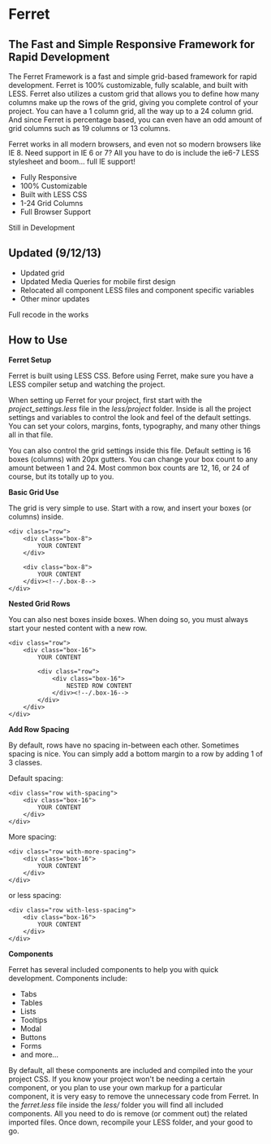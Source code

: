 Ferret
======

The Fast and Simple Responsive Framework for Rapid Development
---

The Ferret Framework is a fast and simple grid-based framework for rapid development. Ferret is 100% customizable, fully scalable, and built with LESS. Ferret also utilizes a custom grid that allows you to define how many columns make up the rows of the grid, giving you complete control of your project. You can have a 1 column grid, all the way up to a 24 column grid. And since Ferret is percentage based, you can even have an odd amount of grid columns such as 19 columns or 13 columns. 

Ferret works in all modern browsers, and even not so modern browsers like IE 8. Need support in IE 6 or 7? All you have to do is include the ie6-7 LESS stylesheet and boom... full IE support!

* Fully Responsive
* 100% Customizable
* Built with LESS CSS
* 1-24 Grid Columns
* Full Browser Support

Still in Development

Updated (9/12/13)
---

* Updated grid
* Updated Media Queries for mobile first design
* Relocated all component LESS files and component specific variables
* Other minor updates

Full recode in the works

How to Use
---

<b>Ferret Setup</b>

Ferret is built using LESS CSS. Before using Ferret, make sure you have a LESS compiler setup and watching the project.

When setting up Ferret for your project, first start with the <i>project_settings.less</i> file in the <i>less/project</i> folder. Inside is all the project settings and variables to control the look and feel of the default settings. You can set your colors, margins, fonts, typography, and many other things all in that file. 

You can also control the grid settings inside this file. Default setting is 16 boxes (columns) with 20px gutters. You can change your box count to any amount between 1 and 24. Most common box counts are 12, 16, or 24 of course, but its totally up to you.


<b>Basic Grid Use</b>

The grid is very simple to use. Start with a row, and insert your boxes (or columns) inside.

	<div class="row">
		<div class="box-8">
			YOUR CONTENT
		</div>
		
		<div class="box-8">
			YOUR CONTENT
		</div><!--/.box-8-->
	</div>


<b>Nested Grid Rows</b>

You can also nest boxes inside boxes. When doing so, you must always start your nested content with a new row.

	<div class="row">
		<div class="box-16">
			YOUR CONTENT
			
			<div class="row">
				<div class="box-16">
					NESTED ROW CONTENT
				</div><!--/.box-16-->
			</div>
		</div>
	</div>


<b>Add Row Spacing</b>

By default, rows have no spacing in-between each other. Sometimes spacing is nice. You can simply add a bottom margin to a row by adding 1 of 3 classes.

Default spacing:

	<div class="row with-spacing">
		<div class="box-16">
			YOUR CONTENT
		</div>
	</div>

More spacing:

	<div class="row with-more-spacing">
		<div class="box-16">
			YOUR CONTENT
		</div>
	</div>

or less spacing:

	<div class="row with-less-spacing">
		<div class="box-16">
			YOUR CONTENT
		</div>
	</div>


<b>Components</b>

Ferret has several included components to help you with quick development. Components include:

* Tabs
* Tables
* Lists
* Tooltips
* Modal
* Buttons
* Forms
* and more...

By default, all these components are included and compiled into the your project CSS. If you know your project won't be needing a certain component, or you plan to use your own markup for a particular component, it is very easy to remove the unnecessary code from Ferret. In the <i>ferret.less</i> file inside the <i>less/</i> folder you will find all included components. All you need to do is remove (or comment out) the related imported files. Once down, recompile your LESS folder, and your good to go.












